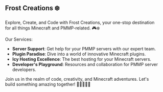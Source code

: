 ## Frost Creations ❄️

Explore, Create, and Code with Frost Creations, your one-stop destination for all things Minecraft and PMMP-related. 🎮❄️

Our Services:
- **Server Support**: Get help for your PMMP servers with our expert team.
- **Plugin Paradise**: Dive into a world of innovative Minecraft plugins.
- **Icy Hosting Excellence**: The best hosting for your Minecraft servers.
- **Developer's Playground**: Resources and collaboration for PMMP server developers.

Join us in the realm of code, creativity, and Minecraft adventures. Let's build something amazing together! 🌟🏰🔨🧑‍💻
